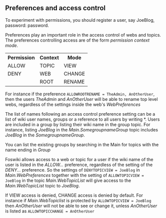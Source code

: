 ## Preferences and access control	

To experiment with permissions, you should register a user, say JoeBlog, password: password.

Preferences play an important role in the access control of webs and topics. The preferences controlling access are of the form _permission context mode_.

<table class="foswikiTable">
<tr class="foswikiTableOdd foswikiTableRowdataBgSorted0 foswikiTableRowdataBg0">
<th class="foswikiTableCol0 foswikiFirstCol"> Permission </th>
<th class="foswikiTableCol1"> Context </th>
<th class="foswikiTableCol2 foswikiLastCol"> Mode </th>
</tr>
<tr class="foswikiTableEven foswikiTableRowdataBgSorted0 foswikiTableRowdataBg0">
<td class="foswikiTableCol0 foswikiFirstCol"> ALLOW </td>
<td class="foswikiTableCol1"> TOPIC </td>
<td class="foswikiTableCol2 foswikiLastCol"> VIEW </td>
</tr>
<tr class="foswikiTableOdd foswikiTableRowdataBgSorted1 foswikiTableRowdataBg1">
<td class="foswikiTableCol0 foswikiFirstCol"> DENY </td>
<td class="foswikiTableCol1"> WEB </td>
<td class="foswikiTableCol2 foswikiLastCol"> CHANGE </td>
</tr>
<tr class="foswikiTableEven foswikiTableRowdataBgSorted0 foswikiTableRowdataBg0">
<td class="foswikiTableCol0 foswikiFirstCol foswikiLast">   </td>
<td class="foswikiTableCol1 foswikiLast"> ROOT </td>
<td class="foswikiTableCol2 foswikiLastCol foswikiLast"> RENAME </td>
</tr>
</table>

For instance if the preference `ALLOWROOTRENAME = TheAdmin, AnOtherUser`, then the users _TheAdmin_ and _AnOtherUser_ will be able to rename top level webs, regardless of the settings inside the web's _WebPreferences_

The list of names following an access control preference setting can be a list of wiki user names, groups or a reference to all users by writing \*. Users are included in a group by listing their wiki name in the group topic. For instance, listing _JoeBlog_ in the _Main.SomegroupnameGroup_ topic includes _JoeBlog_ in the _SomegroupnameGroup_.

You can list the existing groups by searching in the Main for topics with the name ending in _Group_

Foswiki allows access to a web or topic for a user if the wiki name of the user is listed in the _ALLOW..._ preference, regardless of the setting of the _DENY..._ preference. So the settings of `DENYTOPICVIEW = JoeBlog` in _Main.WebPreferences_ together with the setting of `ALLOWTOPICVIEW = JoeBlog` in the topic _Main.WebTopicList_ will give access to the _Main.WebTopicList_ topic to _JoeBlog_.

If VIEW access is denied, CHANGE access is denied by default. For instance if _Main.WebTopiclist_ is protected by `ALLOWTOPICVIEW = JoeBlog` then _AnOtherUser_ will not be able to see or change it, unless _AnOtherUser_ is listed as `ALLOWTOPICCHANGE = AnOtherUser`
